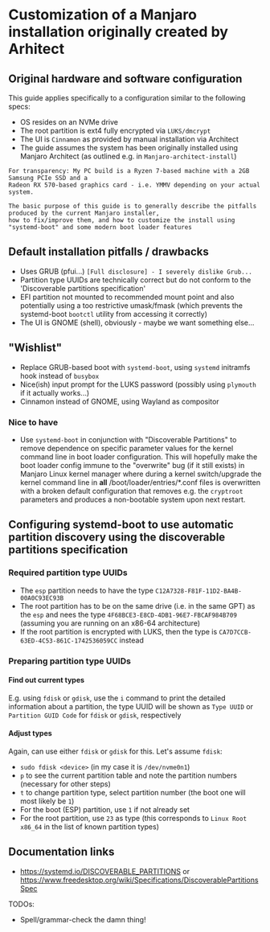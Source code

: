 
# Customization of a Manjaro installation originally created by Arhitect

## Original hardware and software configuration

This guide applies specifically to a configuration similar to the following specs:

* OS resides on an NVMe drive
* The root partition is ext4 fully encrypted via `LUKS/dmcrypt`
* The UI is `Cinnamon` as provided by manual installation via Architect
* The guide assumes the system has been originally installed using Manjaro Architect (as outlined e.g. in `Manjaro-architect-install`)

```
For transparency: My PC build is a Ryzen 7-based machine with a 2GB Samsung PCIe SSD and a
Radeon RX 570-based graphics card - i.e. YMMV depending on your actual system. 
```

```
The basic purpose of this guide is to generally describe the pitfalls produced by the current Manjaro installer,
how to fix/improve them, and how to customize the install using "systemd-boot" and some modern boot loader features
```

## Default installation pitfalls / drawbacks

* Uses GRUB (pfui...) `[Full disclosure] - I severely dislike Grub...`
* Partition type UUIDs are technically correct but do not conform to the 'Discoverable partitions specification'
* EFI partition not mounted to recommended mount point and also potentially using a too restrictive umask/fmask 
  (which prevents the systemd-boot `bootctl` utility from accessing it correctly)
* The UI is GNOME (shell), obviously - maybe we want something else...  


## "Wishlist"

* Replace GRUB-based boot with `systemd-boot`, using `systemd` initramfs hook instead of `busybox`
* Nice(ish) input prompt for the LUKS password (possibly using `plymouth` if it actually works...)
* Cinnamon instead of GNOME, using Wayland as compositor

### Nice to have

* Use `systemd-boot` in conjunction with "Discoverable Partitions" to remove dependence on specific parameter
values for the kernel command line in boot loader configuration. This will hopefully make the boot loader config
immune to the "overwrite" bug (if it still exists) in Manjaro Linux kernel manager where during a kernel 
switch/upgrade the kernel command line in **all** /boot/loader/entries/*.conf files is overwritten with a
broken default configuration that removes e.g. the `cryptroot` parameters and produces a non-bootable
system upon next restart.


## Configuring systemd-boot to use automatic partition discovery using the discoverable partitions specification

### Required partition type UUIDs

* The `esp` partition needs to have the type `C12A7328-F81F-11D2-BA4B-00A0C93EC93B`
* The root partition has to be on the same drive (i.e. in the same GPT) as the `esp` and nees the type `4F68BCE3-E8CD-4DB1-96E7-FBCAF984B709`
(assuming you are running on an x86-64 architecture)
* If the root partition is encrypted with LUKS, then the type is `CA7D7CCB-63ED-4C53-861C-1742536059CC` instead


### Preparing partition type UUIDs

#### Find out current types

E.g. using `fdisk` or `gdisk`, use the `i` command to print the detailed information about a partition, the
type UUID will be shown as `Type UUID` or `Partition GUID Code` for `fdisk` or `gdisk`, respectively

#### Adjust types

Again, can use either `fdisk` or `gdisk` for this. Let's assume `fdisk`:

* `sudo fdisk <device>` (in my case it is `/dev/nvme0n1`)
* `p` to see the current partition table and note the partition numbers (necessary for other steps)
* `t` to change partition type, select partition number (the boot one will most likely be `1`)
* For the boot (ESP) partition, use `1` if not already set
* For the root partition, use `23` as type (this corresponds to `Linux Root x86_64` in the list of known partition types)



## Documentation links

* <https://systemd.io/DISCOVERABLE_PARTITIONS> or <https://www.freedesktop.org/wiki/Specifications/DiscoverablePartitionsSpec>

TODOs:
* Spell/grammar-check the damn thing!
